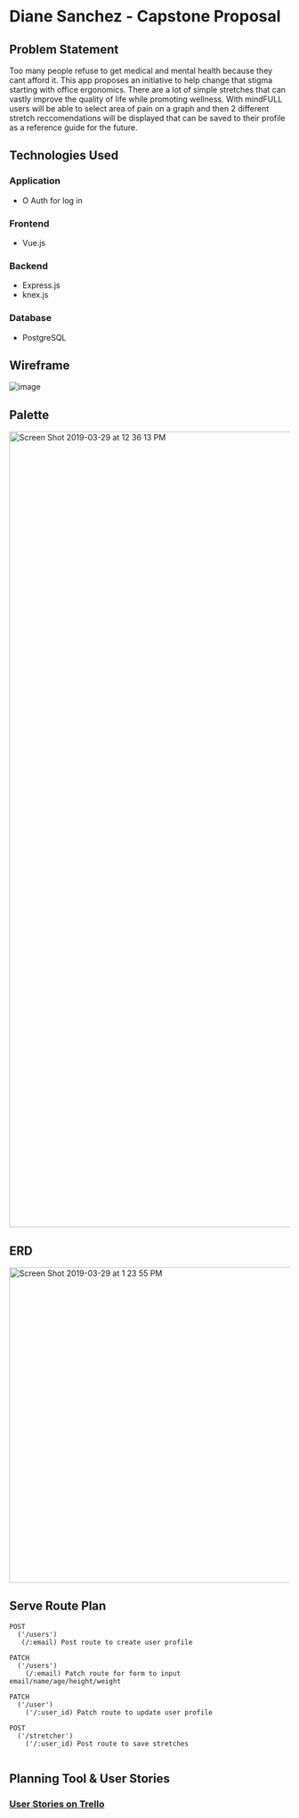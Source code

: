 # Diane Sanchez - Capstone Proposal

## Problem Statement

Too many people refuse to get medical and mental health because they cant afford it. This app proposes an initiative 
to help change that stigma starting with office ergonomics. There are a lot of simple stretches that can vastly improve the quality of life while promoting wellness. With mindFULL users will be able to select area of pain on a graph and then 2 different stretch reccomendations will be displayed that can be saved to their profile as a reference guide for the future.
## Technologies Used

### Application

- O Auth for log in

### Frontend
- Vue.js

### Backend
- Express.js
- knex.js

### Database
- PostgreSQL


## Wireframe
![image](https://user-images.githubusercontent.com/42956051/55254765-634d0800-521e-11e9-8d15-36397642a979.png)

## Palette
<img width="1428" alt="Screen Shot 2019-03-29 at 12 36 13 PM" src="https://user-images.githubusercontent.com/42956051/55255110-61d00f80-521f-11e9-9846-3b58b808ab76.png">

## ERD
<img width="566" alt="Screen Shot 2019-03-29 at 1 23 55 PM" src="https://user-images.githubusercontent.com/42956051/55257689-46b4ce00-5226-11e9-9d7d-f06ad7b32ab3.png">

## Serve Route Plan
```
POST
  ('/users')
   (/:email) Post route to create user profile
   
PATCH
  ('/users')
    (/:email) Patch route for form to input email/name/age/height/weight
    
PATCH
  ('/user')
    ('/:user_id) Patch route to update user profile
    
POST
  ('/stretcher')
    ('/:user_id) Post route to save stretches
   
```
## Planning Tool & User Stories

### [User Stories on Trello](https://trello.com/b/YAphSBeQ/mindfull)




